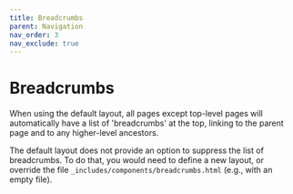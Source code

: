 ```yaml
---
title: Breadcrumbs
parent: Navigation 
nav_order: 3
nav_exclude: true
---
```


# Breadcrumbs

When using the default layout, all pages except top-level pages will automatically have a list of 'breadcrumbs' at the top, linking to the parent page and to any higher-level ancestors.

The default layout does not provide an option to suppress the list of breadcrumbs. To do that, you would need to define a new layout, or override the file `_includes/components/breadcrumbs.html` (e.g., with an empty file).
